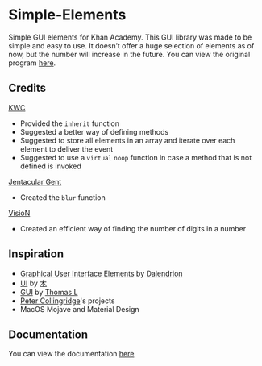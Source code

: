 # Simple-Elements
Simple GUI elements for Khan Academy. This GUI library was made to be simple and easy to use. It doesn’t offer a huge selection of elements as of now, but the number will increase in the future. You can view the original program [here](https://www.khanacademy.org/computer-programming/simple-elements/5201788906799104).

## Credits
[KWC](https://www.khanacademy.org/profile/MKaelin368/)
- Provided the `inherit` function
- Suggested a better way of defining methods
- Suggested to store all elements in an array and iterate over each element to deliver the event
- Suggested to use a `virtual` `noop` function in case a method that is not defined is invoked

[Jentacular Gent](https://www.khanacademy.org/computer-programming/sub-page-i-guess/4518351057747968/)
- Created the `blur` function

[VisioN](https://stackoverflow.com/a/14879700)
- Created an efficient way of finding the number of digits in a number

## Inspiration
- [Graphical User Interface Elements](https://www.khanacademy.org/computer-programming/graphical-user-interface-elements/4582505184231424) by [Dalendrion](https://www.khanacademy.org/profile/Dalendrion/)
- [UI](https://www.khanacademy.org/computer-programming/ui/2181435578) by [木](https://www.khanacademy.org/profile/humbleservant/)
- [GUI](https://www.khanacademy.org/computer-programming/gui/4904971019485184) by [Thomas L](https://www.khanacademy.org/profile/voidx/)
- [Peter Collingridge](https://www.khanacademy.org/profile/peterwcollingridge/)'s projects
- MacOS Mojave and Material Design

## Documentation
You can view the documentation [here](https://github.com/bhavjitChauhan/Simple-Elements/wiki)
